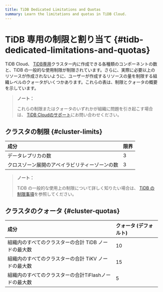 ```yaml
---
title: TiDB Dedicated Limitations and Quotas
summary: Learn the limitations and quotas in TiDB Cloud.
---
```


# TiDB 専用の制限と割り当て {#tidb-dedicated-limitations-and-quotas}

TiDB Cloud、 [<a href="/tidb-cloud/select-cluster-tier.md#tidb-dedicated">TiDB専用</a>](/tidb-cloud/select-cluster-tier.md#tidb-dedicated)クラスター内に作成できる各種類のコンポーネントの数と、TiDB の一般的な使用制限が制限されています。さらに、実際に必要以上のリソースが作成されないように、ユーザーが作成するリソースの量を制限する組織レベルのクォータがいくつかあります。これらの表は、制限とクォータの概要を示しています。

> **ノート：**
>
> これらの制限またはクォータのいずれかが組織に問題を引き起こす場合は、 [<a href="/tidb-cloud/tidb-cloud-support.md">TiDB Cloudのサポート</a>](/tidb-cloud/tidb-cloud-support.md)にお問い合わせください。

## クラスタの制限 {#cluster-limits}

| 成分                      | 限界 |
| :---------------------- | :- |
| データレプリカの数               | 3  |
| クロスゾーン展開のアベイラビリティーゾーンの数 | 3  |

> **ノート：**
>
> TiDB の一般的な使用上の制限について詳しく知りたい場合は、 [<a href="https://docs.pingcap.com/tidb/stable/tidb-limitations">TiDB の制限事項</a>](https://docs.pingcap.com/tidb/stable/tidb-limitations)を参照してください。

## クラスタのクォータ {#cluster-quotas}

| 成分                             | クォータ (デフォルト) |
| :----------------------------- | :----------- |
| 組織内のすべてのクラスターの合計 TiDB ノードの最大数  | 10           |
| 組織内のすべてのクラスターの合計 TiKV ノードの最大数  | 15           |
| 組織内のすべてのクラスターの合計TiFlashノードの最大数 | 5            |
